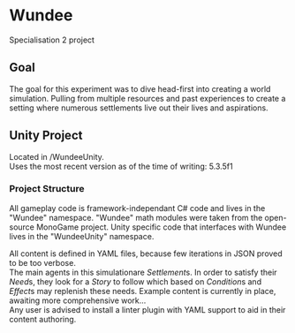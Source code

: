 # Wundee
Specialisation 2 project

## Goal
The goal for this experiment was to dive head-first into creating a world simulation. Pulling from multiple resources and past experiences to create a setting where numerous settlements live out their lives and aspirations.

## Unity Project
Located in /WundeeUnity.  
Uses the most recent version as of the time of writing: 5.3.5f1  

### Project Structure
All gameplay code is framework-independant C# code and lives in the "Wundee" namespace. "Wundee" math modules were taken from the open-source MonoGame project. Unity specific code that interfaces with Wundee lives in the "WundeeUnity" namespace. 

All content is defined in YAML files, because few iterations in JSON proved to be too verbose.  
The main agents in this simulationare *Settlement*s. In order to satisfy their *Need*s, they look for a *Story* to follow which based on *Condition*s and *Effect*s may replenish these needs. Example content is currently in place, awaiting more comprehensive work...   
Any user is advised to install a linter plugin with YAML support to aid in their content authoring.
